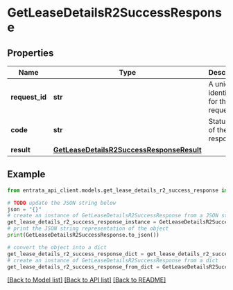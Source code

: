 # GetLeaseDetailsR2SuccessResponse


## Properties

Name | Type | Description | Notes
------------ | ------------- | ------------- | -------------
**request_id** | **str** | A unique identifier for the request. | 
**code** | **str** | Status code of the response. | 
**result** | [**GetLeaseDetailsR2SuccessResponseResult**](GetLeaseDetailsR2SuccessResponseResult.md) |  | 

## Example

```python
from entrata_api_client.models.get_lease_details_r2_success_response import GetLeaseDetailsR2SuccessResponse

# TODO update the JSON string below
json = "{}"
# create an instance of GetLeaseDetailsR2SuccessResponse from a JSON string
get_lease_details_r2_success_response_instance = GetLeaseDetailsR2SuccessResponse.from_json(json)
# print the JSON string representation of the object
print(GetLeaseDetailsR2SuccessResponse.to_json())

# convert the object into a dict
get_lease_details_r2_success_response_dict = get_lease_details_r2_success_response_instance.to_dict()
# create an instance of GetLeaseDetailsR2SuccessResponse from a dict
get_lease_details_r2_success_response_from_dict = GetLeaseDetailsR2SuccessResponse.from_dict(get_lease_details_r2_success_response_dict)
```
[[Back to Model list]](../README.md#documentation-for-models) [[Back to API list]](../README.md#documentation-for-api-endpoints) [[Back to README]](../README.md)


